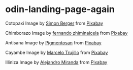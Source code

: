# odin-landing-page-again

Cotopaxi Image by [Simon Berger](https://pixabay.com/users/8moments-4532813/?utm_source=link-attribution&utm_medium=referral&utm_campaign=image&utm_content=4688409) from [Pixabay](https://pixabay.com//?utm_source=link-attribution&utm_medium=referral&utm_campaign=image&utm_content=4688409)

Chimborazo Image by [fernando zhiminaicela](https://pixabay.com/users/fernandozhiminaicela-6246704/?utm_source=link-attribution&utm_medium=referral&utm_campaign=image&utm_content=6566496) from [Pixabay](https://pixabay.com//?utm_source=link-attribution&utm_medium=referral&utm_campaign=image&utm_content=6566496)

Antisana Image by [Pigmentosan](https://pixabay.com/users/pigmentosan-122894/?utm_source=link-attribution&utm_medium=referral&utm_campaign=image&utm_content=237848) from [Pixabay](https://pixabay.com//?utm_source=link-attribution&utm_medium=referral&utm_campaign=image&utm_content=237848)

Cayambe Image by [Marcelo Trujillo](https://pixabay.com/users/marxcine-9709625/?utm_source=link-attribution&utm_medium=referral&utm_campaign=image&utm_content=7390758) from [Pixabay](https://pixabay.com//?utm_source=link-attribution&utm_medium=referral&utm_campaign=image&utm_content=7390758)

Illiniza Image by [Alejandro Miranda](https://pixabay.com/users/alejomiranda-1019225/?utm_source=link-attribution&utm_medium=referral&utm_campaign=image&utm_content=765688) from [Pixabay](https://pixabay.com//?utm_source=link-attribution&utm_medium=referral&utm_campaign=image&utm_content=765688)